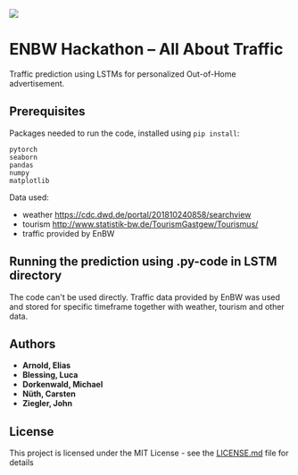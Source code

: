 ![](https://github.com/sten2lu/hackathon_enbw/deepTrap.png?raw=True)

# ENBW Hackathon – All About Traffic

Traffic prediction using LSTMs for personalized Out-of-Home advertisement.

## Prerequisites

Packages needed to run the code, installed using ```pip install```:

```
pytorch
seaborn
pandas
numpy
matplotlib
```

Data used:
 - weather  https://cdc.dwd.de/portal/201810240858/searchview
 - tourism  http://www.statistik-bw.de/TourismGastgew/Tourismus/
 - traffic  provided by EnBW

## Running the prediction using .py-code in LSTM directory

The code can't be used directly. Traffic data provided by EnBW was used and stored for specific timeframe together with weather, tourism and other data.

## Authors

* **Arnold, Elias**
* **Blessing, Luca**
* **Dorkenwald, Michael**
* **Nüth, Carsten**
* **Ziegler, John**

## License

This project is licensed under the MIT License - see the [LICENSE.md](LICENSE.md) file for details
